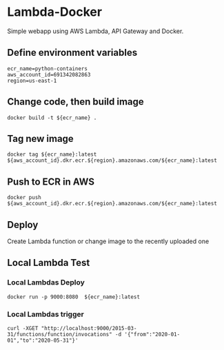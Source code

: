 # Lambda-Docker
Simple webapp using AWS Lambda, API Gateway and Docker.

## Define environment variables
```
ecr_name=python-containers
aws_account_id=691342082863
region=us-east-1
```

## Change code, then build image
`docker build -t ${ecr_name} .`

## Tag new image
`docker tag ${ecr_name}:latest ${aws_account_id}.dkr.ecr.${region}.amazonaws.com/${ecr_name}:latest`

## Push to ECR in AWS
`docker push ${aws_account_id}.dkr.ecr.${region}.amazonaws.com/${ecr_name}:latest`

## Deploy
Create Lambda function or change image to the recently uploaded one

## Local Lambda Test 

### Local Lambdas Deploy
`docker run -p 9000:8080  ${ecr_name}:latest` 

### Local Lambdas trigger
`curl -XGET "http://localhost:9000/2015-03-31/functions/function/invocations" -d '{"from":"2020-01-01","to":"2020-05-31"}'`

